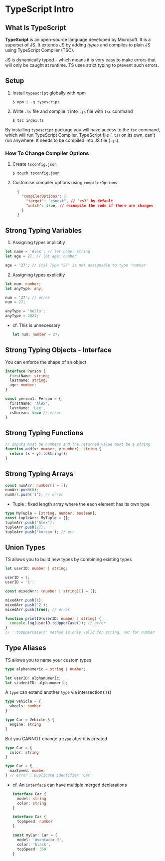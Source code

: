 # TypeScript Intro

## What Is TypeScript

**TypeScript** is an open-source language developed by Microsoft. It is a superset of JS. It extends JS by adding _types_ and compiles to plain JS using TypeScript Compiler (TSC).

JS is dynamically typed - which means it is very easy to make errors that will only be caught at runtime. TS uses strict typing to prevent such errors.

## Setup
1. Install `typescript` globally with npm

    ```$ npm i -g typescript```

2. Write `.ts` file and compile it into `.js` file with `tsc` command

    ```$ tsc index.ts```

By installing `typescript` package you will have access to the `tsc` command, which will run TypeScript Compiler. TypeScript file (`.ts`) on its own, can't run anywhere. It needs to be compiled into JS file (`.js`). 

### How To Change Compiler Options
1. Create `tsconfig.json`

    ```$ touch tsconfig.json```

2. Customise compiler options using `compilerOptions`

    ```json
      {
        "compilerOptions": {
          "target": "esnext", // "es3" by default
          "watch": true, // recompile the code if there are changes
        }
      }
    ```

## Strong Typing Variables

1. Assigning types implicitly 

```typescript
let name = 'Alex'; // let name: string
let age = 27; // let age: number

age = '27'; // [ts] Type "27" is not assignable to type 'number'
```

2. Assigning types explicitly

```typescript
let num: number;
let anyType: any;

num = '27'; // error
num = 27;

anyType = 'hello'; 
anyType = 2021;
```

- cf. This is unnecessary 
  ```typescript
  let num: number = 27;
  ```

## Strong Typing Objects - Interface

You can enforce the shape of an object

```typescript
interface Person {
  firstName: string;
  lastName: string;
  age: number;
}

const person1: Person = {
  firstName: 'Alex',
  lastName: 'Lee',
  isKorean: true // error
}
```

## Strong Typing Functions

```typescript
// inputs must be numbers and the returned value must be a string
function add(x: number, y:number): string {
  return (x + y).toString();
}
```

## Strong Typing Arrays

```typescript
const numArr: number[] = [];
numArr.push(0);
numArr.push('1'); // error
```

- Tuple : fixed length array where the each element has its own type

```typescript
type MyTuple = [string, number, boolean];
const tupleArr: MyTuple = [];
tupleArr.push('Alex');
tupleArr.push(27);
tupleArr.push('korean'); // err
```

## Union Types

TS allows you to build new types by combining existing types

```typescript
let userID: number | string;

userID = 1;
userID = '1';
```

```typescript
const mixedArr: (number | string)[] = [];

mixedArr.push(1);
mixedArr.push('2');
mixedArr.push(true); // error
```

```typescript
function printID(userID: number | string) {
  console.log(userID.toUpperCase()); // error
}
// '.toUpperCase()' method is only valid for string, not for number
```

## Type Aliases

TS allows you to name your custom types

```typescript
type alphanumeric = string | number;

let userID: alphanumeric;
let studentID: alphanumeric;
```

A `type` can extend another `type` via intersections (`$`)

```typescript
type Vehicle = {
  wheels: number
}

type Car = Vehicle & {
  engine: string
}
```

But you CANNOT change a `type` after it is created

```typescript
type Car = {
  color: string
}

type Car = {
  maxSpeed: number
} // error : Duplicate identifier 'Car'
```

- cf. An `interface` can have multiple merged declarations
    ```typescript
    interface Car {
      model: string
      color: string
    }

    interface Car {
      topSpeed: number
    }

    const myCar: Car = {
      model: 'Aventador S',
      color: 'black',
      topSpeed: 350
    }
    ```